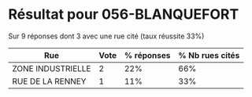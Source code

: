 # Résultat pour 056-BLANQUEFORT

Sur 9 réponses dont 3 avec une rue cité (taux réussite 33%)

| Rue | Vote | % réponses | % Nb rues cités|
|-----|------|------------|----------------|
| ZONE INDUSTRIELLE | 2 | 22% | 66%|
| RUE DE LA RENNEY | 1 | 11% | 33%|
